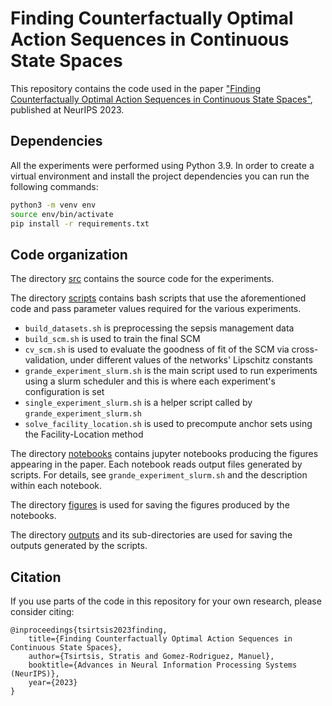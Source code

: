 # Finding Counterfactually Optimal Action Sequences in Continuous State Spaces

This repository contains the code used in the paper ["Finding Counterfactually Optimal Action Sequences in Continuous State Spaces"](https://arxiv.org/abs/2306.03929), published at NeurIPS 2023.

## Dependencies

All the experiments were performed using Python 3.9. In order to create a virtual environment and install the project dependencies you can run the following commands:

```bash
python3 -m venv env
source env/bin/activate
pip install -r requirements.txt
```

## Code organization

The directory [src](src/) contains the source code for the experiments.

The directory [scripts](scripts/) contains bash scripts that use the aforementioned code and pass parameter values required for the various experiments.

* ``build_datasets.sh`` is preprocessing the sepsis management data
* ``build_scm.sh`` is used to train the final SCM
* ``cv_scm.sh`` is used to evaluate the goodness of fit of the SCM via cross-validation, under different values of the networks' Lipschitz constants
* ``grande_experiment_slurm.sh`` is the main script used to run experiments using a slurm scheduler and this is where each experiment's configuration is set
* ``single_experiment_slurm.sh`` is a helper script called by ``grande_experiment_slurm.sh``
* ``solve_facility_location.sh`` is used to precompute anchor sets using the Facility-Location method

The directory [notebooks](notebooks/) contains jupyter notebooks producing the figures appearing in the paper. Each notebook reads output files generated by scripts. For details, see ``grande_experiment_slurm.sh`` and the description within each notebook.

The directory [figures](figures/) is used for saving the figures produced by the notebooks.

The directory [outputs](outputs/) and its sub-directories are used for saving the outputs generated by the scripts.

## Citation

If you use parts of the code in this repository for your own research, please consider citing:

    @inproceedings{tsirtsis2023finding,
        title={Finding Counterfactually Optimal Action Sequences in Continuous State Spaces},
        author={Tsirtsis, Stratis and Gomez-Rodriguez, Manuel},
        booktitle={Advances in Neural Information Processing Systems (NeurIPS)},
        year={2023}
    }
